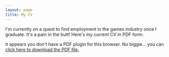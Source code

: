 ```yaml
---
layout: page
title: My CV
---
```


I'm currently on a quest to find employment in the games industry once I graduate. It's a pain in the butt! Here's my current CV in PDF form:

<object data="/Rachel Crawford Current General CV.pdf" type="application/pdf" width="100%" height="1000">
 
  <p>It appears you don't have a PDF plugin for this browser.
  No biggie... you can <a href="myfile.pdf">click here to
  download the PDF file.</a></p>
  
</object>